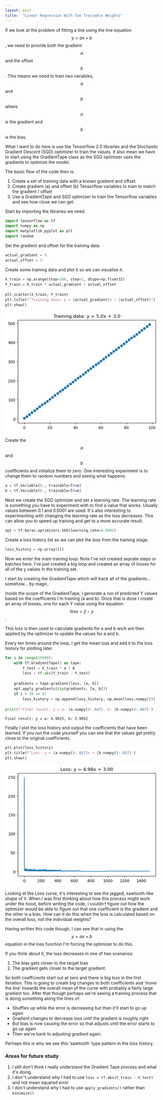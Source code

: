 ```yaml
---
layout: post
title:  "Linear Regression With Two Trainable Weights"
---
```

If we look at the problem of fitting a line using the line equation $$y = ax + b$$, we need to provide both the gradient $$a$$ and the offset $$b$$. This means we need to train two variables, $$a$$ and $$b$$ where $$a$$ is the gradient and $$b$$ is the bias.

What I want to do here is use the Tensorflow 2.0 libraries and the Stochastic Gradient Descent (SGD) optimizer to train the values. It also mean we have to start using the GradientTape class as the SGD optimizer uses the gradients to optimize the model.

The basic flow of the code then is:

1. Create a set of training data with a known gradient and offset.
2. Create gradient (a) and offset (b) Tensorflow variables to train to match the gradient / offset
3. Use a GradientTape and SGD optimizer to train the Tensorflow variables and see how close we can get.

Start by importing the libraries we need.


```python
import tensorflow as tf
import numpy as np
import matplotlib.pyplot as plt
import random
```

Set the gradient and offset for the training data.


```python
actual_gradient = 5.
actual_offset = 3.
```

Create some training data and plot it so we can visualise it.


```python
X_train = np.arange(stop=100, step=2, dtype=np.float32)
Y_train = X_train * actual_gradient + actual_offset

plt.scatter(X_train, Y_train)
plt.title(f"Training data: y = {actual_gradient}x + {actual_offset}")
plt.show()
```


    
![png](/assets/weights_and_bias_image_1.png)
    


Create the $$a$$ and $$b$$ coefficients and initialize them to zero. One interesting experiment is to change them to random numbers and seeing what happens.


```python
a = tf.Variable(0., trainable=True)
b = tf.Variable(0., trainable=True)
```

Next we create the SGD optimizer and set a learning rate. The learning rate is something you have to experiment with to find a value that works. Usually values between 0.1 and 0.0001 are used. It's also interesting to experimenting with changing the learning rate as the loss decreases. This can allow you to speed up training and get to a more accurate result.


```python
opt = tf.keras.optimizers.SGD(learning_rate=0.0001)
```

Create a loss history list so we can plot the loss from the training stage.


```python
loss_history = np.array([])
```

Now we enter the main training loop. Note I've not created seprate steps or batches here. I've just created a big loop and created an array of losses for all of the y values in the training set.

I start by creating the GradientTape which will track all of the gradients... somehow... by magic.

Inside the scope of the GradientTape, I generate a run of predicted Y values based on the coefficients I'm training (a and b). Once that is done I create an array of losses, one for each Y value using the equation $$loss = \hat{y} - y$$.

This loss is then used to calculate gradients for a and b wich are then applied by the optimizer to update the values for a and b.

Every ten times around the loop, I get the mean loss and add it to the loss history for plotting later.


```python
for i in range(15000):
    with tf.GradientTape() as tape:
        Y_test = X_train * a + b
        loss = tf.abs(Y_train - Y_test)
        
    gradients = tape.gradient(loss, [a, b])
    opt.apply_gradients(zip(gradients, [a, b]))
    if i % 10 == 0:
        loss_history = np.append(loss_history, np.mean(loss.numpy()))
    
print(f'Final result: y = a: {a.numpy():.04f}, b: {b.numpy():.04f}')
```

    Final result: y = a: 4.9825, b: 2.9952


Finally I plot the loss history and output the coefficients that have been learned. If you run the code yourself you can see that the values get pretty close to the original coefficients.


```python
plt.plot(loss_history)
plt.title(f'Loss: y = {a.numpy():.02f}x + {b.numpy():.02f}')
plt.show()
```


    
![png](/assets/weights_and_bias_image_2.png)
    


Looking at the Loss curve, it's interesting to see the jagged, sawtooth-like shape of it. When I was first thinking about how this process might work under the hood, before writing the code, I couldn't figure out how the optimizer would be able to figure out that one coefficient is the gradient and the other is a bias. How can it do this when the loss is calculated based on the overall loss, not the individual weights?

Having written this code though, I can see that in using the $$y=ax+b$$ equation in the loss function I'm forcing the optimizer to do this.

If you think about it, the loss decreases in one of two scenarios:
1. The bias gets closer to the target bias
2. The gradient gets closer to the target gradient.

So both coefficients start out at zero and there is big loss in the first iteration. This is going to create big changes to both coefficients and 'move the line' towards the overall mean of the curve with probably a fairly large gradient too. After that though perhaps we're seeing a training process that is doing something along the lines of: 
- Shuffles up while the error is decreasing but then it'll start to go up again
- Gradient changes to decrease loss until the gradient is roughly right
- But bias is now causing the error so that adjusts until the error starts to go up again
- Then we're back to adjusting gradient again.

Perhaps this is why we see this 'sawtooth' type pattern in the loss history.

### Areas for future study
1. I still don't think I really understand the Gradient Tape process and what it's doing.
2. I don''t understand why I had to use `loss = tf.abs(Y_train - Y_test)` and not mean squared error
3. I don't understand why I had to use `apply_gradients()` rather than `minimize()`
